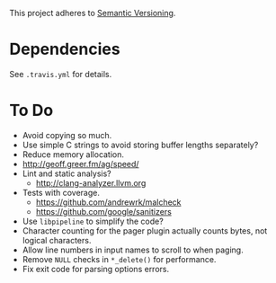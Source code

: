 This project adheres to [Semantic Versioning](http://semver.org).

# Dependencies #

See `.travis.yml` for details.

# To Do #

- Avoid copying so much.
- Use simple C strings to avoid storing buffer lengths separately?
- Reduce memory allocation.
- http://geoff.greer.fm/ag/speed/
- Lint and static analysis?
  - http://clang-analyzer.llvm.org
- Tests with coverage.
  - https://github.com/andrewrk/malcheck
  - https://github.com/google/sanitizers
- Use `libpipeline` to simplify the code?
- Character counting for the pager plugin actually counts bytes, not logical characters.
- Allow line numbers in input names to scroll to when paging.
- Remove `NULL` checks in `*_delete()` for performance.
- Fix exit code for parsing options errors.
